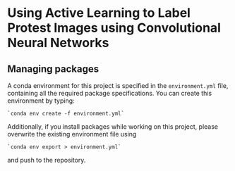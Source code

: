 # Using Active Learning to Label Protest Images using Convolutional Neural Networks

## Managing packages

A conda environment for this project is specified in the `environment.yml` file, 
containing all the required package specifications. You can create this environment by 
typing:

    `conda env create -f environment.yml`

Additionally, if you install packages while working on this project, please overwrite
the existing environment file using 

    `conda env export > environment.yml`

and push to the repository.
